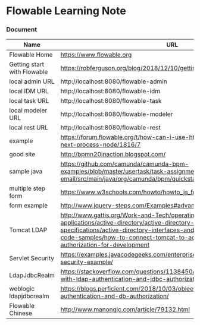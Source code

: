 # Flowable Learning Note

### Document
Name | URL
--- | ---
Flowable Home | https://www.flowable.org
Getting start with Flowable | https://robferguson.org/blog/2018/12/10/getting-started-with-flowable/
local admin URL | http://localhost:8080/flowable-admin
local IDM URL | http://localhost:8080/flowable-idm
local task URL | http://localhost:8080/flowable-task
local modeler URL | http://localhost:8080/flowable-modeler
local rest URL | http://localhost:8080/flowable-rest
example | https://forum.flowable.org/t/how-can-i-use-http-task-respone-status-at-next-process-node/1816/7
good site | http://bpmn20inaction.blogspot.com/
sample java | https://github.com/camunda/camunda-bpm-examples/blob/master/usertask/task-assignment-email/src/main/java/org/camunda/bpm/quickstart/TaskAssignmentListener.java
multiple step form | https://www.w3schools.com/howto/howto_js_form_steps.asp
form example | http://www.jquery-steps.com/Examples#advanced-form
Tomcat LDAP | http://www.gattis.org/Work-and-Tech/operating-systems-and-applications/active-directory/active-directory-interfaces-and-specifications/active-directory-interfaces-and-features/active-directory-code-samples/how-to-connect-tomcat-to-ad-for-authentication-and-authorization-for-development
Servlet Security | https://examples.javacodegeeks.com/enterprise-java/servlet/java-servlet-security-example/
LdapJdbcRealm | https://stackoverflow.com/questions/1138450/implement-a-tomcat-realm-with-ldap-authentication-and-jdbc-authorization
weblogic ldapjdbcrealm | https://blogs.perficient.com/2018/10/03/obiee-12c-security-ldap-authentication-and-db-authorization/
Flowable Chinese | http://www.manongjc.com/article/79132.html
